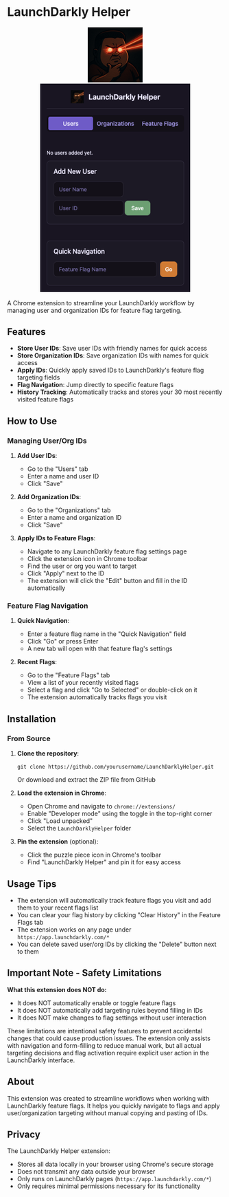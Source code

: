 # LaunchDarkly Helper

<div align="center">
  <img src="rizzlers/icon_256.png" alt="LaunchDarkly Helper Icon" width="128" height="128">
</div>

<div align="center">
  <img src="screenshots/image.png" alt="LaunchDarkly Helper Screenshot" width="350">
</div>

A Chrome extension to streamline your LaunchDarkly workflow by managing user and organization IDs for feature flag targeting.

## Features

- **Store User IDs**: Save user IDs with friendly names for quick access
- **Store Organization IDs**: Save organization IDs with names for quick access
- **Apply IDs**: Quickly apply saved IDs to LaunchDarkly's feature flag targeting fields
- **Flag Navigation**: Jump directly to specific feature flags
- **History Tracking**: Automatically tracks and stores your 30 most recently visited feature flags

## How to Use

### Managing User/Org IDs

1. **Add User IDs**:
   - Go to the "Users" tab
   - Enter a name and user ID
   - Click "Save"

2. **Add Organization IDs**:
   - Go to the "Organizations" tab
   - Enter a name and organization ID
   - Click "Save"

3. **Apply IDs to Feature Flags**:
   - Navigate to any LaunchDarkly feature flag settings page
   - Click the extension icon in Chrome toolbar
   - Find the user or org you want to target
   - Click "Apply" next to the ID
   - The extension will click the "Edit" button and fill in the ID automatically

### Feature Flag Navigation

1. **Quick Navigation**:
   - Enter a feature flag name in the "Quick Navigation" field
   - Click "Go" or press Enter
   - A new tab will open with that feature flag's settings

2. **Recent Flags**:
   - Go to the "Feature Flags" tab
   - View a list of your recently visited flags
   - Select a flag and click "Go to Selected" or double-click on it
   - The extension automatically tracks flags you visit

## Installation

### From Source

1. **Clone the repository**:
   ```
   git clone https://github.com/yourusername/LaunchDarklyHelper.git
   ```
   Or download and extract the ZIP file from GitHub

2. **Load the extension in Chrome**:
   - Open Chrome and navigate to `chrome://extensions/`
   - Enable "Developer mode" using the toggle in the top-right corner
   - Click "Load unpacked"
   - Select the `LaunchDarklyHelper` folder

3. **Pin the extension** (optional):
   - Click the puzzle piece icon in Chrome's toolbar
   - Find "LaunchDarkly Helper" and pin it for easy access

## Usage Tips

- The extension will automatically track feature flags you visit and add them to your recent flags list
- You can clear your flag history by clicking "Clear History" in the Feature Flags tab
- The extension works on any page under `https://app.launchdarkly.com/*`
- You can delete saved user/org IDs by clicking the "Delete" button next to them

## Important Note - Safety Limitations

**What this extension does NOT do:**
- It does NOT automatically enable or toggle feature flags
- It does NOT automatically add targeting rules beyond filling in IDs
- It does NOT make changes to flag settings without user interaction

These limitations are intentional safety features to prevent accidental changes that could cause production issues. The extension only assists with navigation and form-filling to reduce manual work, but all actual targeting decisions and flag activation require explicit user action in the LaunchDarkly interface.

## About

This extension was created to streamline workflows when working with LaunchDarkly feature flags. It helps you quickly navigate to flags and apply user/organization targeting without manual copying and pasting of IDs.

## Privacy

The LaunchDarkly Helper extension:
- Stores all data locally in your browser using Chrome's secure storage
- Does not transmit any data outside your browser
- Only runs on LaunchDarkly pages (`https://app.launchdarkly.com/*`)
- Only requires minimal permissions necessary for its functionality